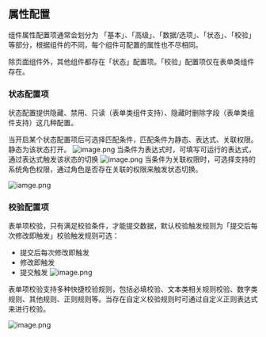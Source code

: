 ## 属性配置
组件属性配置项通常会划分为 「基本」、「高级」、「数据/选项」、「状态」、「校验」等部分，根据组件的不同，每个组件可配置的属性也不尽相同。

除页面组件外，其他组件都存在「状态」配置项。「校验」配置项仅在表单类组件存在。
### 状态配置项
状态配置提供隐藏、禁用、只读（表单类组件支持）、隐藏时删除字段（表单类组件支持）这几种配置。

当开启某个状态配置项后可选择匹配条件，匹配条件为静态、表达式、关联权限。静态为该状态打开。
![image.png](/img/页面设计/设计器/通用机制/属性配置/f496d0d70f1a86820382daef0.png)
当条件为表达式时，可填写可运行的表达式，通过表达式触发该状态的切换
![image.png](/img/页面设计/设计器/通用机制/属性配置/b490a6dc534e7bf2049a64e5d.png)
当条件为关联权限时，可选择支持的系统角色权限，通过角色是否存在关联的权限来触发状态切换。

![iamge.png](/img/页面设计/设计器/通用机制/属性配置/c3dc76e7a8eceda407e20755c.png)


### 校验配置项

表单项校验，只有满足校验条件，才能提交数据，默认校验触发规则为「提交后每次修改即触发」校验触发规则可选：
- 提交后每次修改即触发
- 修改即触发
- 提交触发
![image.png](/img/页面设计/设计器/通用机制/属性配置/808ccc445ec5f5e95caa8151c.png)

表单项校验支持多种快捷校验规则，包括必填校验、文本类相关规则校验、数字类规则、其他规则、正则规则等。当存在自定义校验规则时可通过自定义正则表达式来进行校验。

![image.png](/img/页面设计/设计器/通用机制/属性配置/97770a16659dcf665c4acbd6e.png)